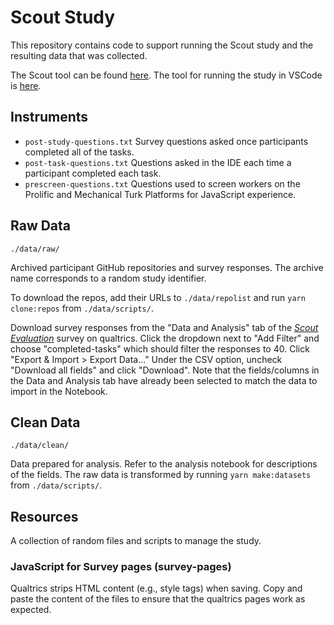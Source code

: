 # Scout Study 

This repository contains code to support running the Scout study and the resulting data that was collected.

The Scout tool can be found [here]().
The tool for running the study in VSCode is [here]().


## Instruments

- `post-study-questions.txt` Survey questions asked once participants completed all of the tasks.
- `post-task-questions.txt` Questions asked in the IDE each time a participant completed each task.
- `prescreen-questions.txt` Questions used to screen workers on the Prolific and Mechanical Turk Platforms for JavaScript experience.

## Raw Data

`./data/raw/`

Archived participant GitHub repositories and survey responses.
The archive name corresponds to a random study identifier.

To download the repos, add their URLs to `./data/repolist` and run `yarn clone:repos` from `./data/scripts/`.

Download survey responses from the "Data and Analysis" tab of the [_Scout Evaluation_](https://ubc.yul1.qualtrics.com/responses/#/surveys/SV_29vvq6zg3DIivmS) survey on qualtrics. Click the dropdown next to "Add Filter" and choose "completed-tasks" which should filter the responses to 40. Click "Export & Import > Export Data..." Under the CSV option, uncheck "Download all fields" and click "Download". Note that the fields/columns in the Data and Analysis tab have already been selected to match the data to import in the Notebook. 


## Clean Data

`./data/clean/`

Data prepared for analysis.
Refer to the analysis notebook for descriptions of the fields.
The raw data is transformed by running `yarn make:datasets` from `./data/scripts/`. 


## Resources

A collection of random files and scripts to manage the study.


### JavaScript for Survey pages (survey-pages)

Qualtrics strips HTML content (e.g., style tags) when saving.
Copy and paste the content of the files to ensure that the qualtrics pages work as expected.
